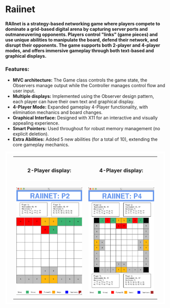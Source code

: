 # Raiinet
#### RAIInet is a strategy-based networking game where players compete to dominate a grid-based digital arena by capturing server ports and outmaneuvering opponents. Players control "links" (game pieces) and use unique abilities to manipulate the board, defend their network, and disrupt their opponents. The game supports both 2-player and 4-player modes, and offers immersive gameplay through both text-based and graphical displays. 
  <h3>Features:</h3>
    <ul>
        <li><strong>MVC architecture:</strong> The Game class controls the game state, the Observers manage output while the Controller manages control flow and user input.</li>
        <li><strong>Multiple displays:</strong> Implemented using the Observer design pattern, each player can have their own text and graphical display.</li>
        <li><strong>4-Player Mode:</strong> Expanded gameplay 4-Player functionality, with elimination mechanics and board changes.</li>
        <li><strong>Graphical Interface:</strong> Designed with X11 for an interactive and visually appealing experience.</li>
        <li><strong>Smart Pointers:</strong> Used throughout for robust memory management (no explicit deletion).</li>
        <li><strong>Extra Abilities:</strong> Added 5 new abilities (for a total of 10), extending the core gameplay mechanics.</li>
    </ul>
<table style="width: 100%; border-collapse: collapse; border: 5px solid white; padding: 10px 20px;">
  <tr>
    <td style="text-align: center; width: 50%; padding: 10px; vertical-align: top;">
      <h3 style="text-align: center;">2-Player display:</h3>
      <div style="border: 2px solid white; margin: 20px 0px;"></div>
      <img src="./assets/2Pdisplay.png" style="width: 100%; max-width: 100%;" />
    </td>
    <td style="text-align: center; width: 50%; padding: 10px; vertical-align: top;">
      <h3 style="text-align: center;">4-Player display:</h3>
      <div style="border: 2px solid white; margin: 20px 0px;"></div>
      <img src="./assets/4Pdisplay.png" style="width: 100%; max-width: 100%;" />
    </td>
  </tr>
</table>
